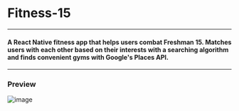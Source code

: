 # Fitness-15
---
#### A React Native fitness app that helps users combat Freshman 15. Matches users with each other based on their interests with a searching algorithm and finds convenient gyms with Google's Places API.
---
### Preview
![image](https://user-images.githubusercontent.com/86453692/149672853-cffdc61c-5fe9-412c-b967-a9b13957e5a7.png)
